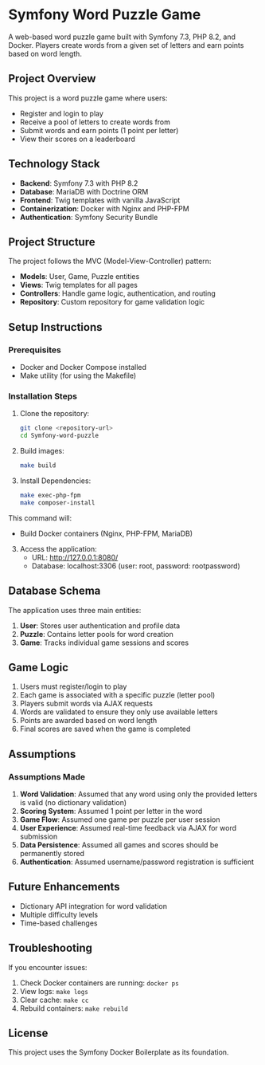 # Symfony Word Puzzle Game

A web-based word puzzle game built with Symfony 7.3, PHP 8.2, and Docker. Players create words from a given set of letters and earn points based on word length.

## Project Overview

This project is a word puzzle game where users:

- Register and login to play
- Receive a pool of letters to create words from
- Submit words and earn points (1 point per letter)
- View their scores on a leaderboard

## Technology Stack

- **Backend**: Symfony 7.3 with PHP 8.2
- **Database**: MariaDB with Doctrine ORM
- **Frontend**: Twig templates with vanilla JavaScript
- **Containerization**: Docker with Nginx and PHP-FPM
- **Authentication**: Symfony Security Bundle

## Project Structure

The project follows the MVC (Model-View-Controller) pattern:

- **Models**: User, Game, Puzzle entities
- **Views**: Twig templates for all pages
- **Controllers**: Handle game logic, authentication, and routing
- **Repository**: Custom repository for game validation logic

## Setup Instructions

### Prerequisites

- Docker and Docker Compose installed
- Make utility (for using the Makefile)

### Installation Steps

1. Clone the repository:

   ```bash
   git clone <repository-url>
   cd Symfony-word-puzzle
   ```

2. Build images:

   ```bash
   make build
   ```

3. Install Dependencies:

   ```bash
   make exec-php-fpm
   make composer-install
   ```

This command will:

- Build Docker containers (Nginx, PHP-FPM, MariaDB)

3. Access the application:
   - URL: http://127.0.0.1:8080/
   - Database: localhost:3306 (user: root, password: rootpassword)

## Database Schema

The application uses three main entities:

1. **User**: Stores user authentication and profile data
2. **Puzzle**: Contains letter pools for word creation
3. **Game**: Tracks individual game sessions and scores

## Game Logic

1. Users must register/login to play
2. Each game is associated with a specific puzzle (letter pool)
3. Players submit words via AJAX requests
4. Words are validated to ensure they only use available letters
5. Points are awarded based on word length
6. Final scores are saved when the game is completed

## Assumptions

### Assumptions Made

1. **Word Validation**: Assumed that any word using only the provided letters is valid (no dictionary validation)
2. **Scoring System**: Assumed 1 point per letter in the word
3. **Game Flow**: Assumed one game per puzzle per user session
4. **User Experience**: Assumed real-time feedback via AJAX for word submission
5. **Data Persistence**: Assumed all games and scores should be permanently stored
6. **Authentication**: Assumed username/password registration is sufficient

## Future Enhancements

- Dictionary API integration for word validation
- Multiple difficulty levels
- Time-based challenges

## Troubleshooting

If you encounter issues:

1. Check Docker containers are running: `docker ps`
2. View logs: `make logs`
3. Clear cache: `make cc`
4. Rebuild containers: `make rebuild`

## License

This project uses the Symfony Docker Boilerplate as its foundation.
